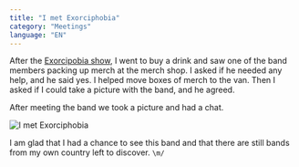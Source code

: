 ```yaml
---
title: "I met Exorciphobia"
category: "Meetings"
language: "EN"
---
```


After the [Exorcipobia show](/music/1-inveins-hot-sunday-blood-exorciphobia-2025-07-04/#exorciphobia),
I went to buy a drink and saw one of the band members packing up merch at the merch shop.
I asked if he needed any help, and he said yes. I helped move boxes of merch to the van.
Then I asked if I could take a picture with the band, and he agreed.

After meeting the band we took a picture and had a chat.

![I met Exorciphobia](/assets/music-reports/2025-07-04-fajtfest2025/i-met-exorciphobia.jpg)

I am glad that I had a chance to see this band and that there are still bands
from my own country left to discover. `\m/`
